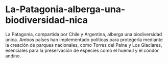 # La-Patagonia-alberga-una-biodiversidad-nica
La Patagonia, compartida por Chile y Argentina, alberga una biodiversidad única. Ambos países han implementado políticas para protegerla mediante la creación de parques nacionales, como Torres del Paine y Los Glaciares, esenciales para la preservación de especies como el huemul y el cóndor andino.
